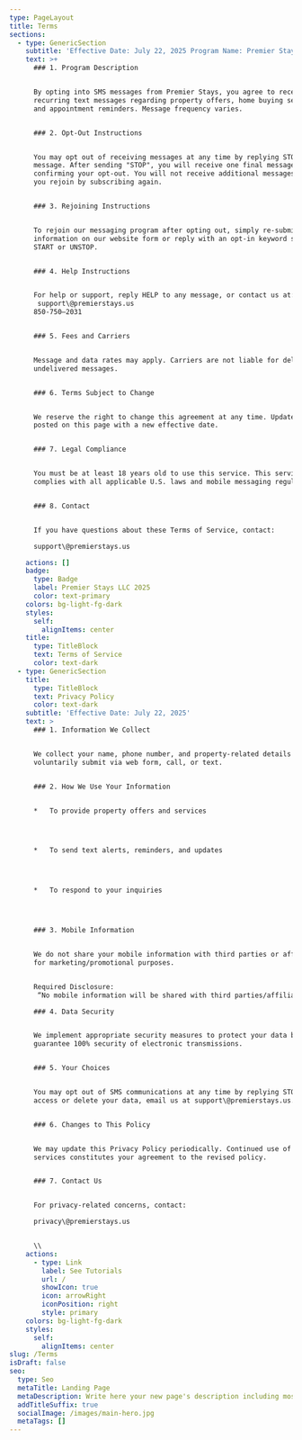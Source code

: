 ```yaml
---
type: PageLayout
title: Terms
sections:
  - type: GenericSection
    subtitle: 'Effective Date: July 22, 2025 Program Name: Premier Stays Text Alerts'
    text: >+
      ### 1. Program Description


      By opting into SMS messages from Premier Stays, you agree to receive
      recurring text messages regarding property offers, home buying services,
      and appointment reminders. Message frequency varies.


      ### 2. Opt-Out Instructions


      You may opt out of receiving messages at any time by replying STOP to any
      message. After sending "STOP", you will receive one final message
      confirming your opt-out. You will not receive additional messages unless
      you rejoin by subscribing again.


      ### 3. Rejoining Instructions


      To rejoin our messaging program after opting out, simply re-submit your
      information on our website form or reply with an opt-in keyword such as
      START or UNSTOP.


      ### 4. Help Instructions


      For help or support, reply HELP to any message, or contact us at:
       support\@premierstays.us
      850-750–2031


      ### 5. Fees and Carriers


      Message and data rates may apply. Carriers are not liable for delayed or
      undelivered messages.


      ### 6. Terms Subject to Change


      We reserve the right to change this agreement at any time. Updates will be
      posted on this page with a new effective date.


      ### 7. Legal Compliance


      You must be at least 18 years old to use this service. This service
      complies with all applicable U.S. laws and mobile messaging regulations.


      ### 8. Contact


      If you have questions about these Terms of Service, contact:

      support\@premierstays.us

    actions: []
    badge:
      type: Badge
      label: Premier Stays LLC 2025
      color: text-primary
    colors: bg-light-fg-dark
    styles:
      self:
        alignItems: center
    title:
      type: TitleBlock
      text: Terms of Service
      color: text-dark
  - type: GenericSection
    title:
      type: TitleBlock
      text: Privacy Policy
      color: text-dark
    subtitle: 'Effective Date: July 22, 2025'
    text: >
      ### 1. Information We Collect


      We collect your name, phone number, and property-related details that you
      voluntarily submit via web form, call, or text.


      ### 2. How We Use Your Information


      *   To provide property offers and services




      *   To send text alerts, reminders, and updates




      *   To respond to your inquiries




      ### 3. Mobile Information


      We do not share your mobile information with third parties or affiliates
      for marketing/promotional purposes.


      Required Disclosure:
       “No mobile information will be shared with third parties/affiliates for marketing/promotional purposes. Information sharing to subcontractors in support services, such as customer service is permitted. All other use case categories exclude text messaging originator opt-in data and consent; this information will not be shared with any third parties.”

      ### 4. Data Security


      We implement appropriate security measures to protect your data but cannot
      guarantee 100% security of electronic transmissions.


      ### 5. Your Choices


      You may opt out of SMS communications at any time by replying STOP. To
      access or delete your data, email us at support\@premierstays.us.


      ### 6. Changes to This Policy


      We may update this Privacy Policy periodically. Continued use of our
      services constitutes your agreement to the revised policy.


      ### 7. Contact Us


      For privacy-related concerns, contact:

      privacy\@premierstays.us


      \\
    actions:
      - type: Link
        label: See Tutorials
        url: /
        showIcon: true
        icon: arrowRight
        iconPosition: right
        style: primary
    colors: bg-light-fg-dark
    styles:
      self:
        alignItems: center
slug: /Terms
isDraft: false
seo:
  type: Seo
  metaTitle: Landing Page
  metaDescription: Write here your new page's description including most relevant keywords.
  addTitleSuffix: true
  socialImage: /images/main-hero.jpg
  metaTags: []
---
```

